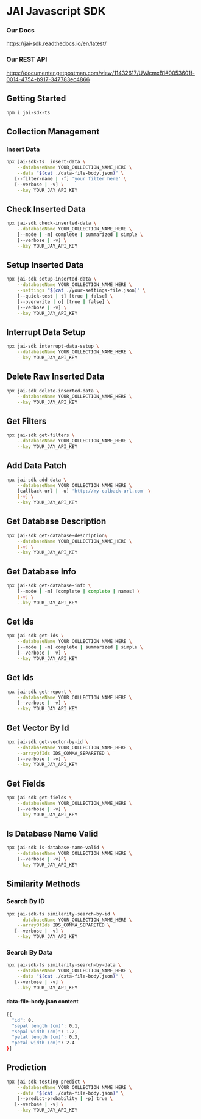 
# JAI Javascript SDK

### Our Docs
https://jai-sdk.readthedocs.io/en/latest/

### Our REST API
https://documenter.getpostman.com/view/11432617/UVJcmxB1#0053601f-0014-4754-b917-347783ec4866

## Getting Started

```bash
npm i jai-sdk-ts
```

## Collection Management

### Insert Data

```bash
npx jai-sdk-ts  insert-data \
    --databaseName YOUR_COLLECTION_NAME_HERE \
    --data "$(cat ./data-file-body.json)" \
   [--filter-name | -f] 'your filter here' \
   [--verbose | -v] \
    --key YOUR_JAY_API_KEY 
```

## Check Inserted Data

```bash
npx jai-sdk check-inserted-data \
    --databaseName YOUR_COLLECTION_NAME_HERE \
    [--mode | -m] complete | summarized | simple \
    [--verbose | -v] \
    --key YOUR_JAY_API_KEY
```

## Setup Inserted Data

```bash
npx jai-sdk setup-inserted-data \
    --databaseName YOUR_COLLECTION_NAME_HERE \
    --settings "$(cat ./your-settings-file.json)" \
    [--quick-test | t] [true | false] \
    [--overwrite | o] [true | false] \
    [--verbose | -v] \
    --key YOUR_JAY_API_KEY
```

## Interrupt Data Setup

```bash
npx jai-sdk interrupt-data-setup \
    --databaseName YOUR_COLLECTION_NAME_HERE \
    --key YOUR_JAY_API_KEY
```

## Delete Raw Inserted Data

```bash
npx jai-sdk delete-inserted-data \
    --databaseName YOUR_COLLECTION_NAME_HERE \
    --key YOUR_JAY_API_KEY
```

## Get Filters

```bash
npx jai-sdk get-filters \
    --databaseName YOUR_COLLECTION_NAME_HERE \
    --key YOUR_JAY_API_KEY
```

## Add Data Patch

```bash
npx jai-sdk add-data \
    --databaseName YOUR_COLLECTION_NAME_HERE \
    [callback-url | -u] 'http://my-calback-url.com' \
    [-v] \
    --key YOUR_JAY_API_KEY
```

## Get Database Description

```bash
npx jai-sdk get-database-description\
    --databaseName YOUR_COLLECTION_NAME_HERE \
    [-v] \
    --key YOUR_JAY_API_KEY
```

## Get Database Info

```bash
npx jai-sdk get-database-info \
    [--mode | -m] [complete | complete | names] \
    [-v] \
    --key YOUR_JAY_API_KEY
```

## Get Ids

```bash
npx jai-sdk get-ids \
    --databaseName YOUR_COLLECTION_NAME_HERE \
    [--mode | -m] complete | summarized | simple \
    [--verbose | -v] \
    --key YOUR_JAY_API_KEY
```

## Get Ids

```bash
npx jai-sdk get-report \
    --databaseName YOUR_COLLECTION_NAME_HERE \
    [--verbose | -v] \
    --key YOUR_JAY_API_KEY
```

## Get Vector By Id

```bash
npx jai-sdk get-vector-by-id \
    --databaseName YOUR_COLLECTION_NAME_HERE \
    --arrayOfIds IDS_COMMA_SEPARETED \
    [--verbose | -v] \
    --key YOUR_JAY_API_KEY
```

## Get Fields

```bash
npx jai-sdk get-fields \
    --databaseName YOUR_COLLECTION_NAME_HERE \
    [--verbose | -v] \
    --key YOUR_JAY_API_KEY
```

## Is Database Name Valid

```bash
npx jai-sdk is-database-name-valid \
    --databaseName YOUR_COLLECTION_NAME_HERE \
    [--verbose | -v] \
    --key YOUR_JAY_API_KEY
```


## Similarity Methods

### Search By ID

```bash
npx jai-sdk-ts similarity-search-by-id \
    --databaseName YOUR_COLLECTION_NAME_HERE \
    --arrayOfIds IDS_COMMA_SEPARETED \
   [--verbose | -v] \
    --key YOUR_JAY_API_KEY
```

### Search By Data

```bash
npx jai-sdk-ts similarity-search-by-data \
    --databaseName YOUR_COLLECTION_NAME_HERE \
    --data "$(cat ./data-file-body.json)" \
   [--verbose | -v] \
    --key YOUR_JAY_API_KEY
```

#### data-file-body.json content

```bash
[{
  "id": 0,
  "sepal length (cm)": 0.1,
  "sepal width (cm)": 1.2,
  "petal length (cm)": 0.3,
  "petal width (cm)": 2.4
}]
```

## Prediction

```bash
npx jai-sdk-testing predict \
    --databaseName YOUR_COLLECTION_NAME_HERE \
    --data "$(cat ./data-file-body.json)" \
    [--predict-probability | -p] true \
   [--verbose | -v] \
    --key YOUR_JAY_API_KEY
```
